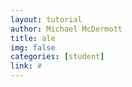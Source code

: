 ```yaml
---
layout: tutorial
author: Michael McDermott
title: ale
img: false
categories: [student]
link: #
---
```

